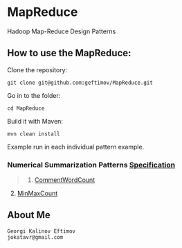 MapReduce
=========

Hadoop Map-Reduce Design Patterns

How to use the MapReduce:
--------------------------

Clone the repository:
```
git clone git@github.com:geftimov/MapReduce.git
```
Go in to the folder:
```
cd MapReduce
```
Build it with Maven:
```
mvn clean install
```
Example run in each individual pattern example.

### Numerical Summarization Patterns [Specification](https://github.com/geftimov/MapReduce/tree/master/readme/NumericalSummarization.md)
>1. [CommentWordCount](https://github.com/geftimov/MapReduce/tree/master/readme/CommentWordCount.md)
2. [MinMaxCount](https://github.com/geftimov/MapReduce/tree/master/readme/MinMaxCount.md)
    

    

About Me
---------
```
Georgi Kalinov Eftimov
jokatavr@gmail.com
```
